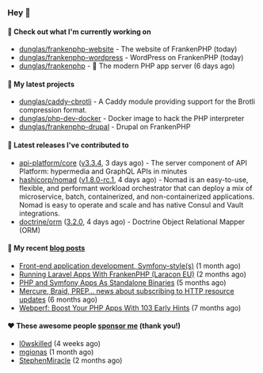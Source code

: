 ### Hey 👋

#### 👷 Check out what I'm currently working on

- [dunglas/frankenphp-website](https://github.com/dunglas/frankenphp-website) - The website of FrankenPHP (today)
- [dunglas/frankenphp-wordpress](https://github.com/dunglas/frankenphp-wordpress) - WordPress on FrankenPHP (today)
- [dunglas/frankenphp](https://github.com/dunglas/frankenphp) - 🧟 The modern PHP app server (6 days ago)

#### 🌱 My latest projects

- [dunglas/caddy-cbrotli](https://github.com/dunglas/caddy-cbrotli) - A Caddy module providing support for the Brotli compression format.
- [dunglas/php-dev-docker](https://github.com/dunglas/php-dev-docker) - Docker image to hack the PHP interpreter
- [dunglas/frankenphp-drupal](https://github.com/dunglas/frankenphp-drupal) - Drupal on FrankenPHP

#### 🔭 Latest releases I've contributed to

- [api-platform/core](https://github.com/api-platform/core) ([v3.3.4](https://github.com/api-platform/core/releases/tag/v3.3.4), 3 days ago) - The server component of API Platform: hypermedia and GraphQL APIs in minutes
- [hashicorp/nomad](https://github.com/hashicorp/nomad) ([v1.8.0-rc.1](https://github.com/hashicorp/nomad/releases/tag/v1.8.0-rc.1), 4 days ago) - Nomad is an easy-to-use, flexible, and performant workload orchestrator that can deploy a mix of microservice, batch, containerized, and non-containerized applications. Nomad is easy to operate and scale and has native Consul and Vault integrations.
- [doctrine/orm](https://github.com/doctrine/orm) ([3.2.0](https://github.com/doctrine/orm/releases/tag/3.2.0), 4 days ago) - Doctrine Object Relational Mapper (ORM)

#### 📜 My recent [blog posts](https://dunglas.fr)

- [Front-end application development, Symfony-style(s)](https://dunglas.dev/2024/04/front-end-application-development-symfony-styles/) (1 month ago)
- [Running Laravel Apps With FrankenPHP (Laracon EU)](https://dunglas.dev/2024/02/running-laravel-apps-with-frankenphp-laracon-eu/) (2 months ago)
- [PHP and Symfony Apps As Standalone Binaries](https://dunglas.dev/2023/12/php-and-symfony-apps-as-standalone-binaries/) (5 months ago)
- [Mercure, Braid, PREP… news about subscribing to HTTP resource updates](https://dunglas.dev/2023/11/mercure-braid-prep-news-about-subscribing-to-http-resource-updates/) (6 months ago)
- [Webperf: Boost Your PHP Apps With 103 Early Hints](https://dunglas.dev/2023/10/webperf-boost-your-php-apps-with-103-early-hints/) (7 months ago)

#### ❤️ These awesome people [sponsor me](https://github.com/sponsors/dunglas) (thank you!)

- [l0wskilled](https://github.com/l0wskilled) (4 weeks ago)
- [mgionas](https://github.com/mgionas) (1 month ago)
- [StephenMiracle](https://github.com/StephenMiracle) (2 months ago)
